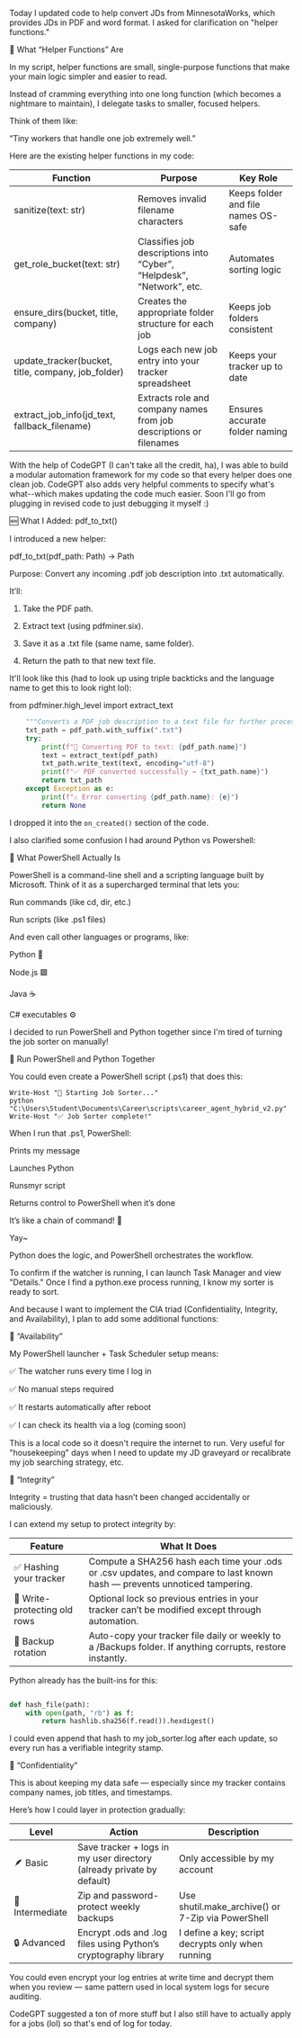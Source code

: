 Today I updated code to help convert JDs from MinnesotaWorks, which provides JDs in PDF and word format. I asked for clarification on "helper functions." 

🧩 What “Helper Functions” Are

In my script, helper functions are small, single-purpose functions that make your main logic simpler and easier to read.

Instead of cramming everything into one long function (which becomes a nightmare to maintain), I delegate tasks to smaller, focused helpers.

Think of them like:

“Tiny workers that handle one job extremely well.”

Here are the existing helper functions in my code: 

| Function | Purpose | Key Role |
|--|--|--|
sanitize(text: str) |Removes invalid filename characters | Keeps folder and file names OS-safe |
get_role_bucket(text: str) | Classifies job descriptions into “Cyber”, “Helpdesk”, “Network”, etc. | Automates sorting logic
ensure_dirs(bucket, title, company) | Creates the appropriate folder structure for each job | Keeps job folders consistent
update_tracker(bucket, title, company, job_folder) | Logs each new job entry into your tracker spreadsheet | Keeps your tracker up to date
extract_job_info(jd_text, fallback_filename)	| Extracts role and company names from job descriptions or filenames | Ensures accurate folder naming


With the help of CodeGPT (I can't take all the credit, ha), I was able to build a modular automation framework for my code so that every helper does one clean job.
CodeGPT also adds very helpful comments to specify what's what--which makes updating the code much easier. Soon I'll go from plugging in revised code to just debugging it myself :)

🆕 What I Added: pdf_to_txt()

I introduced a new helper:

pdf_to_txt(pdf_path: Path) -> Path

Purpose: Convert any incoming .pdf job description into .txt automatically.

It’ll:

1. Take the PDF path.

2. Extract text (using pdfminer.six).

3. Save it as a .txt file (same name, same folder).

4. Return the path to that new text file.

It'll look like this (had to look up using triple backticks and the language name to get this to look right lol): 

from pdfminer.high_level import extract_text

```Python def pdf_to_txt(pdf_path: Path) -> Path:
    """Converts a PDF job description to a text file for further processing."""
    txt_path = pdf_path.with_suffix(".txt")
    try:
        print(f"📄 Converting PDF to text: {pdf_path.name}")
        text = extract_text(pdf_path)
        txt_path.write_text(text, encoding="utf-8")
        print(f"✅ PDF converted successfully → {txt_path.name}")
        return txt_path
    except Exception as e:
        print(f"⚠️ Error converting {pdf_path.name}: {e}")
        return None
```


I dropped it into the `on_created()` section of the code. 

I also clarified some confusion I had around Python vs Powershell: 

🧠 What PowerShell Actually Is

PowerShell is a command-line shell and a scripting language built by Microsoft.
Think of it as a supercharged terminal that lets you:

Run commands (like cd, dir, etc.)

Run scripts (like .ps1 files)

And even call other languages or programs, like:

Python 🐍

Node.js 🟩

Java ☕

C# executables ⚙️

I decided to run PowerShell and Python together since I'm tired of turning the job sorter on manually! 

📄 Run PowerShell and Python Together

You could even create a PowerShell script (.ps1) that does this:

```# job_sorter.ps1
Write-Host "🚀 Starting Job Sorter..."
python "C:\Users\Student\Documents\Career\scripts\career_agent_hybrid_v2.py"
Write-Host "✅ Job Sorter complete!"
```


When I run that .ps1, PowerShell:

Prints my message

Launches Python

Runsmyr script

Returns control to PowerShell when it’s done

It’s like a chain of command! 🧩

Yay~ 

Python does the logic, and PowerShell orchestrates the workflow. 

To confirm if the watcher is running, I can launch Task Manager and view "Details." Once I find a python.exe process running, I know my sorter is ready to sort. 

And because I want to implement the CIA triad (Confidentiality, Integrity, and Availability), I plan to add some additional functions: 

🧠 “Availability”

My PowerShell launcher + Task Scheduler setup means:

✅ The watcher runs every time I log in

✅ No manual steps required

✅ It restarts automatically after reboot

✅ I can check its health via a log (coming soon)

This is a local code so it doesn't require the internet to run. Very useful for "housekeeping" days when I need to update my JD graveyard or recalibrate my job searching strategy, etc. 

🧾 “Integrity”

Integrity = trusting that data hasn’t been changed accidentally or maliciously.

I can extend my setup to protect integrity by:

|Feature |	What It Does |
|--|--|
|✅ Hashing your tracker|	Compute a SHA256 hash each time your .ods or .csv updates, and compare to last known hash — prevents unnoticed tampering.|
|🧩 Write-protecting old rows |	Optional lock so previous entries in your tracker can’t be modified except through automation. |
|🧱 Backup rotation|	Auto-copy your tracker file daily or weekly to a /Backups folder. If anything corrupts, restore instantly.|

Python already has the built-ins for this:

```Python import hashlib

def hash_file(path):
    with open(path, "rb") as f:
        return hashlib.sha256(f.read()).hexdigest()
```


I could even append that hash to my job_sorter.log after each update, so every run has a verifiable integrity stamp.

🔐 “Confidentiality”

This is about keeping my data safe — especially since my tracker contains company names, job titles, and timestamps.

Here’s how I could layer in protection gradually:

|Level|	Action|	Description|
|--|--|--|
|🪶 Basic|Save tracker + logs in my user directory (already private by default) |	Only accessible by my account|
|🧱 Intermediate|	Zip and password-protect weekly backups|	Use shutil.make_archive() or 7-Zip via PowerShell|
|🔒 Advanced|	Encrypt .ods and .log files using Python’s cryptography library|	I define a key; script decrypts only when running|

You could even encrypt your log entries at write time and decrypt them when you review — same pattern used in local system logs for secure auditing.

CodeGPT suggested a ton of more stuff but I also still have to actually apply for a jobs (lol) so that's end of log for today. 


